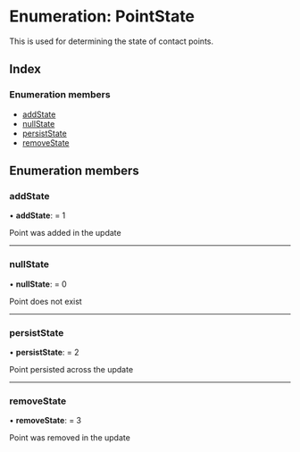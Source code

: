 
# Enumeration: PointState

This is used for determining the state of contact points.

## Index

### Enumeration members

* [addState](/api/enums/pointstate#addstate)
* [nullState](/api/enums/pointstate#nullstate)
* [persistState](/api/enums/pointstate#persiststate)
* [removeState](/api/enums/pointstate#removestate)

## Enumeration members

###  addState

• **addState**: = 1

Point was added in the update

___

###  nullState

• **nullState**: = 0

Point does not exist

___

###  persistState

• **persistState**: = 2

Point persisted across the update

___

###  removeState

• **removeState**: = 3

Point was removed in the update
